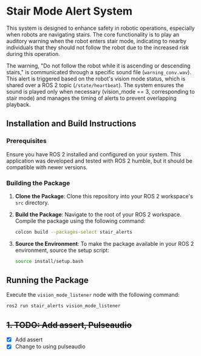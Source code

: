 # Stair Mode Alert System

This system is designed to enhance safety in robotic operations, especially when robots are navigating stairs. The core functionality is to play an auditory warning when the robot enters stair mode, indicating to nearby individuals that they should not follow the robot due to the increased risk during this operation.

The warning, "Do not follow the robot while it is ascending or descending stairs," is communicated through a specific sound file (`warning_conv.wav`). This alert is triggered based on the robot's vision mode status, which is shared over a ROS 2 topic (`/state/heartbeat`). The system ensures the sound is played only when necessary (vision_mode == 3, corresponding to stair mode) and manages the timing of alerts to prevent overlapping playback.

## Installation and Build Instructions

### Prerequisites

Ensure you have ROS 2 installed and configured on your system. This application was developed and tested with ROS 2 humble, but it should be compatible with newer versions.

### Building the Package

1. **Clone the Package**: Clone this repository into your ROS 2 workspace's `src` directory.

2. **Build the Package**: Navigate to the root of your ROS 2 workspace. Compile the package using the following command:

    ```bash
    colcon build --packages-select stair_alerts
    ```

3. **Source the Environment**: To make the package available in your ROS 2 environment, source the setup script:

    ```bash
    source install/setup.bash
    ```

## Running the Package

Execute the `vision_mode_listener` node with the following command:

```bash
ros2 run stair_alerts vision_mode_listener
```

## ~~1. TODO: Add assert, Pulseaudio~~
- [x] Add assert
- [x] Change to using pulseaudio